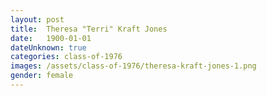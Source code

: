 ```yaml
---
layout: post
title:  Theresa "Terri" Kraft Jones
date:   1900-01-01
dateUnknown: true
categories: class-of-1976
images: /assets/class-of-1976/theresa-kraft-jones-1.png
gender: female
---
```

